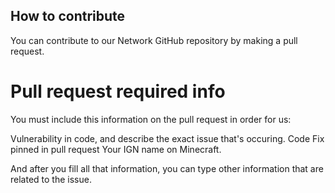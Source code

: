 ## How to contribute

You can contribute to our Network GitHub repository by making a pull request.

# Pull request required info

You must include this information on the pull request in order for us:

Vulnerability in code, and describe the exact issue that's occuring.
Code Fix pinned in pull request
Your IGN name on Minecraft.

And after you fill all that information, you can type other information that are related to the issue.
